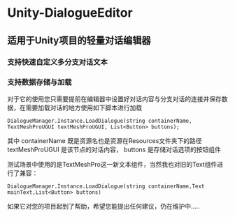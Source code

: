 # Unity-DialogueEditor
## 适用于Unity项目的轻量对话编辑器
### 支持快速自定义多分支对话文本  
### 支持数据存储与加载  
对于它的使用您只需要提前在编辑器中设置好对话内容与分支对话的连接并保存数据，在需要加载对话的地方使用如下脚本进行加载  
```
DialogueManager.Instance.LoadDialogue(string containerName, TextMeshProUGUI textMeshProUGUI, List<Button> buttons);
```
其中 containerName 既是资源名也是资源在Resources文件夹下的路径  
textMeshProUGUI 是该节点的对话内容， buttons 是存储对话选项的按钮组件  

测试场景中使用的是TextMeshPro这一新文本组件，当然我也对旧的Text组件进行了兼容： 
```
DialogueManager.Instance.LoadDialogue(string containerName,Text mainText,List<Button> buttons)
```
如果它对您的项目起到了帮助，希望您能提出任何建议，仍在维护中.....

